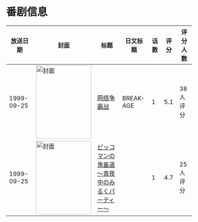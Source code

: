 # 番剧信息

|放送日期|封面|标题|日文标题|话数|评分|评分人数|
|---|---|---|---|---|---|---|
|1999-09-25|<img src="//lain.bgm.tv/pic/cover/c/b3/99/37477_bZCzt.jpg" alt="封面" style="width:150px;height:200px;object-fit:cover;">|[网络争霸战](https://bangumi.tv/subject/37477)|BREAK-AGE|1|5.1|38人评分|
|1999-09-25|<img src="/img/no_icon_subject.png" alt="封面" style="width:150px;height:200px;object-fit:cover;">|[ピッコマンの鬼畜道～真夜中のみるくパーティー～](https://bangumi.tv/subject/82724)||1|4.7|25人评分|
